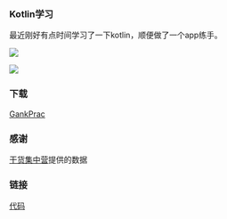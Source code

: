 ### Kotlin学习 ###
最近刚好有点时间学习了一下kotlin，顺便做了一个app练手。


![](http://oo2ge5zz3.bkt.clouddn.com/gankprac_1_meitu_1.png?imageMogr2/auto-orient/strip%7CimageView2/2/w/1240)

![](http://oo2ge5zz3.bkt.clouddn.com/gankprac_2_meitu_2.png?imageMogr2/auto-orient/strip%7CimageView2/2/w/1240)


### 下载 ###
[GankPrac](http://oo2ge5zz3.bkt.clouddn.com/gankprac.apk)
### 感谢 ###
[干货集中营](http://gank.io/)提供的数据

### 链接 ###
[代码](https://github.com/Ruomiz/GankPrac)
